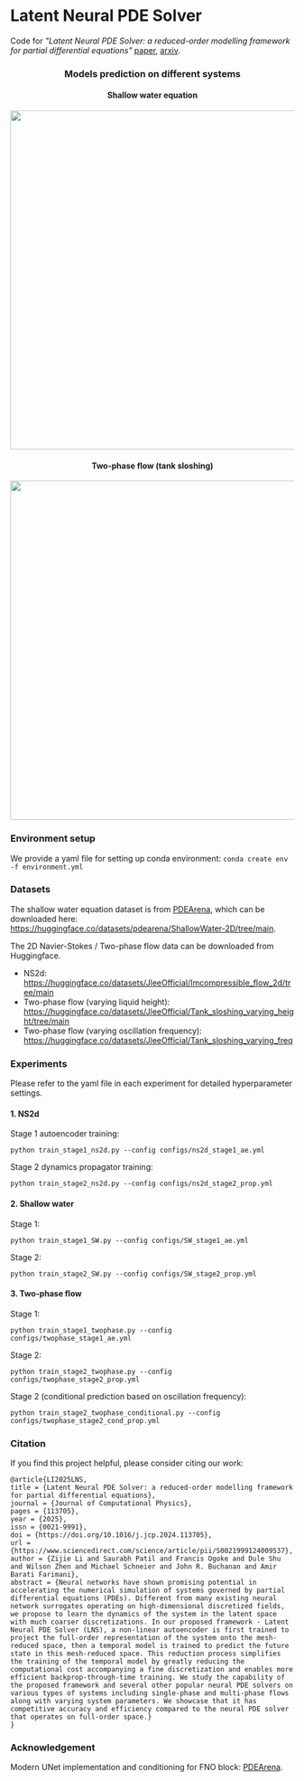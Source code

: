 # Latent Neural PDE Solver

Code for *"Latent Neural PDE Solver: a reduced-order modelling framework for partial differential equations"*  [paper](https://www.sciencedirect.com/science/article/pii/S0021999124009537), [arxiv](https://arxiv.org/abs/2402.17853).

<div style style=”line-height: 20%” align="center">
<h3> Models prediction on different systems  </h3>
<h4> Shallow water equation  </h4>

<img src="https://github.com/BaratiLab/LNS-Latent-Neural-PDE-Solver/blob/main/assets/shallow_water.gif" width="600">

<h4> Two-phase flow (tank sloshing)  </h4>

<img src="https://github.com/BaratiLab/LNS-Latent-Neural-PDE-Solver/blob/main/assets/twophase_varying_freq.gif" width="600">

</div>


### Environment setup

We provide a yaml file for setting up conda environment:
```conda create env -f environment.yml```

### Datasets

The shallow water equation dataset is from [PDEArena](https://github.com/pdearena/pdearena), which can be downloaded here: https://huggingface.co/datasets/pdearena/ShallowWater-2D/tree/main.

The 2D Navier-Stokes / Two-phase flow data can be downloaded from Huggingface.

* NS2d: https://huggingface.co/datasets/JleeOfficial/Imcompressible_flow_2d/tree/main
* Two-phase flow (varying liquid height): https://huggingface.co/datasets/JleeOfficial/Tank_sloshing_varying_height/tree/main
* Two-phase flow (varying oscillation frequency): https://huggingface.co/datasets/JleeOfficial/Tank_sloshing_varying_freq

### Experiments

Please refer to the yaml file in each experiment for detailed hyperparameter settings.

#### 1. NS2d
Stage 1 autoencoder training:
  
```python train_stage1_ns2d.py --config configs/ns2d_stage1_ae.yml```

Stage 2 dynamics propagator training:

```python train_stage2_ns2d.py --config configs/ns2d_stage2_prop.yml```

#### 2. Shallow water
Stage 1:

```python train_stage1_SW.py --config configs/SW_stage1_ae.yml```

Stage 2:

```python train_stage2_SW.py --config configs/SW_stage2_prop.yml```

#### 3. Two-phase flow
Stage 1:

```python train_stage1_twophase.py --config configs/twophase_stage1_ae.yml```

Stage 2:

```python train_stage2_twophase.py --config configs/twophase_stage2_prop.yml```

Stage 2 (conditional prediction based on oscillation frequency):

```python train_stage2_twophase_conditional.py --config configs/twophase_stage2_cond_prop.yml```

### Citation

If you find this project helpful, please consider citing our work:
```
@article{LI2025LNS,
title = {Latent Neural PDE Solver: a reduced-order modelling framework for partial differential equations},
journal = {Journal of Computational Physics},
pages = {113705},
year = {2025},
issn = {0021-9991},
doi = {https://doi.org/10.1016/j.jcp.2024.113705},
url = {https://www.sciencedirect.com/science/article/pii/S0021999124009537},
author = {Zijie Li and Saurabh Patil and Francis Ogoke and Dule Shu and Wilson Zhen and Michael Schneier and John R. Buchanan and Amir Barati Farimani},
abstract = {Neural networks have shown promising potential in accelerating the numerical simulation of systems governed by partial differential equations (PDEs). Different from many existing neural network surrogates operating on high-dimensional discretized fields, we propose to learn the dynamics of the system in the latent space with much coarser discretizations. In our proposed framework - Latent Neural PDE Solver (LNS), a non-linear autoencoder is first trained to project the full-order representation of the system onto the mesh-reduced space, then a temporal model is trained to predict the future state in this mesh-reduced space. This reduction process simplifies the training of the temporal model by greatly reducing the computational cost accompanying a fine discretization and enables more efficient backprop-through-time training. We study the capability of the proposed framework and several other popular neural PDE solvers on various types of systems including single-phase and multi-phase flows along with varying system parameters. We showcase that it has competitive accuracy and efficiency compared to the neural PDE solver that operates on full-order space.}
}
```

### Acknowledgement

Modern UNet implementation and conditioning for FNO block: [PDEArena](https://github.com/pdearena/pdearena).




  

